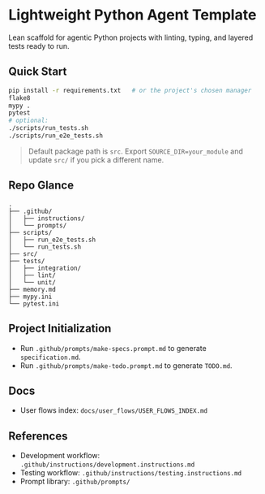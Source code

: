 # Lightweight Python Agent Template
Lean scaffold for agentic Python projects with linting, typing, and layered tests ready to run.

## Quick Start
```bash
pip install -r requirements.txt   # or the project's chosen manager
flake8
mypy .
pytest
# optional:
./scripts/run_tests.sh
./scripts/run_e2e_tests.sh
```

> Default package path is `src`. Export `SOURCE_DIR=your_module` and update `src/` if you pick a different name.

## Repo Glance
```
.
├── .github/
│   ├── instructions/
│   └── prompts/
├── scripts/
│   ├── run_e2e_tests.sh
│   └── run_tests.sh
├── src/
├── tests/
│   ├── integration/
│   ├── lint/
│   └── unit/
├── memory.md
├── mypy.ini
└── pytest.ini
```

## Project Initialization
- Run `.github/prompts/make-specs.prompt.md` to generate `specification.md`.
- Run `.github/prompts/make-todo.prompt.md` to generate `TODO.md`.

## Docs
- User flows index: `docs/user_flows/USER_FLOWS_INDEX.md`

## References
- Development workflow: `.github/instructions/development.instructions.md`
- Testing workflow: `.github/instructions/testing.instructions.md`
- Prompt library: `.github/prompts/`

